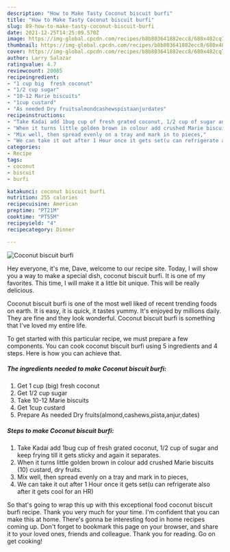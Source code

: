 ```yaml
---
description: "How to Make Tasty Coconut biscuit burfi"
title: "How to Make Tasty Coconut biscuit burfi"
slug: 89-how-to-make-tasty-coconut-biscuit-burfi
date: 2021-12-25T14:25:09.570Z
image: https://img-global.cpcdn.com/recipes/b8b803641882ecc8/680x482cq70/coconut-biscuit-burfi-recipe-main-photo.jpg
thumbnail: https://img-global.cpcdn.com/recipes/b8b803641882ecc8/680x482cq70/coconut-biscuit-burfi-recipe-main-photo.jpg
cover: https://img-global.cpcdn.com/recipes/b8b803641882ecc8/680x482cq70/coconut-biscuit-burfi-recipe-main-photo.jpg
author: Larry Salazar
ratingvalue: 4.7
reviewcount: 20085
recipeingredient:
- "1 cup big  fresh coconut"
- "1/2 cup sugar"
- "10-12 Marie biscuits"
- "1cup custard"
- "As needed Dry fruitsalmondcashewspistaanjurdates"
recipeinstructions:
- "Take Kadai add 1bug cup of fresh grated coconut, 1/2 cup of sugar and keep frying till it gets sticky and again it separates."
- "When it turns little golden brown in colour add crushed Marie biscuits (10) custard, dry fruits."
- "Mix well, then spread evenly on a tray and mark in to pieces,"
- "We can take it out after 1 Hour once it gets set(u can refrigerate also after it gets cool for an HR)"
categories:
- Recipe
tags:
- coconut
- biscuit
- burfi

katakunci: coconut biscuit burfi 
nutrition: 255 calories
recipecuisine: American
preptime: "PT21M"
cooktime: "PT55M"
recipeyield: "4"
recipecategory: Dinner

---
```



![Coconut biscuit burfi](https://img-global.cpcdn.com/recipes/b8b803641882ecc8/680x482cq70/coconut-biscuit-burfi-recipe-main-photo.jpg)

Hey everyone, it's me, Dave, welcome to our recipe site. Today, I will show you a way to make a special dish, coconut biscuit burfi. It is one of my favorites. This time, I will make it a little bit unique. This will be really delicious.

Coconut biscuit burfi is one of the most well liked of recent trending foods on earth. It is easy, it is quick, it tastes yummy. It's enjoyed by millions daily. They are fine and they look wonderful. Coconut biscuit burfi is something that I've loved my entire life.




To get started with this particular recipe, we must prepare a few components. You can cook coconut biscuit burfi using 5 ingredients and 4 steps. Here is how you can achieve that.

<!--inarticleads1-->

##### The ingredients needed to make Coconut biscuit burfi:

1. Get 1 cup (big)  fresh coconut
1. Get 1/2 cup sugar
1. Take 10-12 Marie biscuits
1. Get 1cup custard
1. Prepare As needed Dry fruits(almond,cashews,pista,anjur,dates)




<!--inarticleads2-->

##### Steps to make Coconut biscuit burfi:

1. Take Kadai add 1bug cup of fresh grated coconut, 1/2 cup of sugar and keep frying till it gets sticky and again it separates.
1. When it turns little golden brown in colour add crushed Marie biscuits (10) custard, dry fruits.
1. Mix well, then spread evenly on a tray and mark in to pieces,
1. We can take it out after 1 Hour once it gets set(u can refrigerate also after it gets cool for an HR)




So that's going to wrap this up with this exceptional food coconut biscuit burfi recipe. Thank you very much for your time. I'm confident that you can make this at home. There's gonna be interesting food in home recipes coming up. Don't forget to bookmark this page on your browser, and share it to your loved ones, friends and colleague. Thank you for reading. Go on get cooking!
